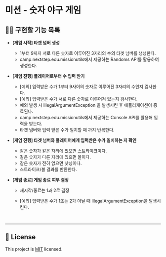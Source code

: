 # 미션 - 숫자 야구 게임

## ✍🏻 구현할 기능 목록

- <b>[게임 시작] 타겟 넘버 생성</b>

  - 1부터 9까지 서로 다른 숫자로 이루어진 3자리의 수의 타겟 넘버를 생성한다.
  - camp.nextstep.edu.missionutils에서 제공하는 Randoms API를 활용하여 생성한다.
    <br>

- <b>[게임 진행] 플레이어로부터 수 입력 받기</b>

  - [예외] 입력받은 수가 1부터 9사이의 숫자로 이루어진 3자리의 수인지 검사한다.
  - [예외] 입력받은 수가 서로 다른 숫자로 이루어져 있는지 검사한다.
  - 예외 발생 시 IllegalArgumentException 을 발생시킨 후 애플리케이션이 종료된다.
  - camp.nextstep.edu.missionutils에서 제공하는 Console API를 활용해 입력을 받는다.
  - 타겟 넘버와 입력 받은 수가 일치할 때 까지 반복한다.
    <br>

- <b>[게임 진행] 타겟 넘버와 플레이어에게 입력받은 수가 일치하는 지 확인</b>

  - 같은 숫자가 같은 자리에 있으면 스트라이크이다.
  - 같은 숫자가 다른 자리에 있으면 볼이다.
  - 같은 숫자가 전혀 없으면 낫싱이다.
  - 스트라이크/볼 결과를 반환한다.
    <br>

- <b>[게임 종료] 게임 종료 여부 결정</b>

  - 재시작/종료는 1과 2로 결정
  - [예외] 입력받은 수가 1또는 2가 아닐 때 IllegalArgumentException을 발생시킨다.

    <br>

---

## 📝 License

This project is [MIT](https://github.com/woowacourse/java-baseball-precourse/blob/master/LICENSE) licensed.
